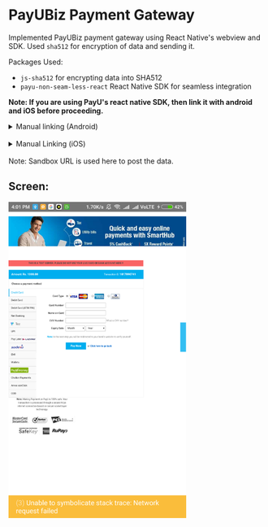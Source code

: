 # PayUBiz Payment Gateway

Implemented PayUBiz payment gateway using React Native's webview and SDK.
Used `sha512` for encryption of data and sending it.

Packages Used:
* `js-sha512` for encrypting data into SHA512
* `payu-non-seam-less-react` React Native SDK for seamless integration

<b>Note: If you are using PayU's react native SDK, then link it with android and iOS before proceeding.</b>

<details close>
<summary>Manual linking (Android)</summary>
<br>
Open "android/settings.gradle" file and add following lines:<br>

```
include ':payu-non-seam-less-react'
project(':payu-non-seam-less-react').projectDir = new File(rootProject.projectDir, '../node_modules/payu-non-seam-less-react/android')
```

Open "android/app/build.gradle" file and add the following line under dependencies:

```
implementation project(':payu-non-seam-less-react')
```

Make following changes to "AndroidManifest.xml"

```
<manifest xmlns:android="http://schemas.android.com/apk/res/android"
  xmlns:tools="http://schemas.android.com/tools"
  package="com.appname">
...
...
...
<application
      tools:replace="android:icon, android:allowBackup, android:usesCleartextTraffic"
>
...
```

And finally open "MainApplication.java" and add the following:

```
import com.payubiz.PayUBizSdkPackage;
...
...
new PayUBizSdkPackage(),
```
</details>

<br>

<details close>
<summary>Manual Linking (iOS)</summary>
<br>

Add following line to "PodFile":

```
pod 'react-native-biz-sdk', :path => '../node_modules/payu-non-seam-less-react'
```

And then run pod install inside "ios/" folder.
</details>

<br>
Note: Sandbox URL is used here to post the data.


## Screen:

<img src="image.png" width="350px">